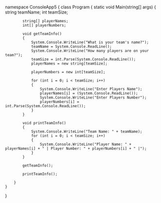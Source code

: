 namespace ConsoleApp5
{
	class Program
	{
		static void Main(string[] args)
		{
			string teamName;
			int teamSize;

			string[] playerNames;
			int[] playerNumbers;

			void getTeamInfo()
			{
				System.Console.WriteLine("What is your team's name?");
				teamName = System.Console.ReadLine();
				System.Console.WriteLine("How many players are on your team?");
				teamSize = int.Parse(System.Console.ReadLine());
				playerNames = new string[teamSize];

				playerNumbers = new int[teamSize];

				for (int i = 0; i < teamSize; i++)
				{
					System.Console.WriteLine("Enter Players Name");
					playerNames[i] = (System.Console.ReadLine());
					System.Console.WriteLine("Enter Players Number");
					playerNumbers[i] = int.Parse(System.Console.ReadLine());
				}
			}

			void printTeamInfo()
			{
				System.Console.WriteLine("Team Name: " + teamName);
				for (int i = 0; i < teamSize; i++)
				{
					System.Console.WriteLine("Player Name: " + playerNames[i] + " | Player Number: " + playerNumbers[i] + " |");
				}
			}

			getTeamInfo();

			printTeamInfo();

		}
	}
}
